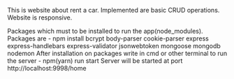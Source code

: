 This is website about rent a car.
Implemented are basic CRUD operations.
Website is responsive.

Packages which must to be installed to run the app(node_modules).
Packages are - npm install bcrypt body-parser cookie-parser express express-handlebars express-validator jsonwebtoken mongoose mongodb nodemon
After installation on packages write in cmd or other terminal to run the server - npm(yarn) run start 
Server will be started at port http://localhost:9998/home
